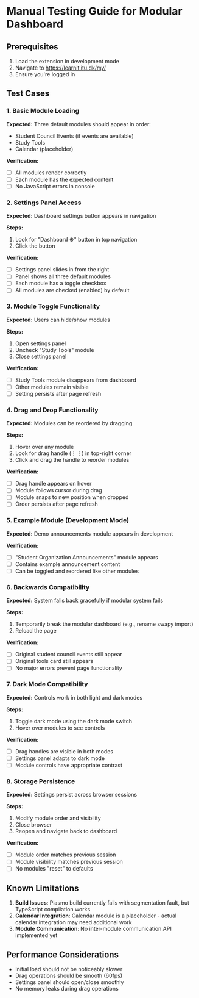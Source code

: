 # Manual Testing Guide for Modular Dashboard

## Prerequisites
1. Load the extension in development mode
2. Navigate to https://learnit.itu.dk/my/
3. Ensure you're logged in

## Test Cases

### 1. Basic Module Loading
**Expected:** Three default modules should appear in order:
- Student Council Events (if events are available)
- Study Tools 
- Calendar (placeholder)

**Verification:**
- [ ] All modules render correctly
- [ ] Each module has the expected content
- [ ] No JavaScript errors in console

### 2. Settings Panel Access
**Expected:** Dashboard settings button appears in navigation

**Steps:**
1. Look for "Dashboard ⚙️" button in top navigation
2. Click the button

**Verification:**
- [ ] Settings panel slides in from the right
- [ ] Panel shows all three default modules
- [ ] Each module has a toggle checkbox
- [ ] All modules are checked (enabled) by default

### 3. Module Toggle Functionality
**Expected:** Users can hide/show modules

**Steps:**
1. Open settings panel
2. Uncheck "Study Tools" module
3. Close settings panel

**Verification:**
- [ ] Study Tools module disappears from dashboard
- [ ] Other modules remain visible
- [ ] Setting persists after page refresh

### 4. Drag and Drop Functionality
**Expected:** Modules can be reordered by dragging

**Steps:**
1. Hover over any module
2. Look for drag handle (⋮⋮) in top-right corner
3. Click and drag the handle to reorder modules

**Verification:**
- [ ] Drag handle appears on hover
- [ ] Module follows cursor during drag
- [ ] Module snaps to new position when dropped
- [ ] Order persists after page refresh

### 5. Example Module (Development Mode)
**Expected:** Demo announcements module appears in development

**Verification:**
- [ ] "Student Organization Announcements" module appears
- [ ] Contains example announcement content
- [ ] Can be toggled and reordered like other modules

### 6. Backwards Compatibility
**Expected:** System falls back gracefully if modular system fails

**Steps:**
1. Temporarily break the modular dashboard (e.g., rename swapy import)
2. Reload the page

**Verification:**
- [ ] Original student council events still appear
- [ ] Original tools card still appears
- [ ] No major errors prevent page functionality

### 7. Dark Mode Compatibility
**Expected:** Controls work in both light and dark modes

**Steps:**
1. Toggle dark mode using the dark mode switch
2. Hover over modules to see controls

**Verification:**
- [ ] Drag handles are visible in both modes
- [ ] Settings panel adapts to dark mode
- [ ] Module controls have appropriate contrast

### 8. Storage Persistence
**Expected:** Settings persist across browser sessions

**Steps:**
1. Modify module order and visibility
2. Close browser
3. Reopen and navigate back to dashboard

**Verification:**
- [ ] Module order matches previous session
- [ ] Module visibility matches previous session
- [ ] No modules "reset" to defaults

## Known Limitations

1. **Build Issues**: Plasmo build currently fails with segmentation fault, but TypeScript compilation works
2. **Calendar Integration**: Calendar module is a placeholder - actual calendar integration may need additional work
3. **Module Communication**: No inter-module communication API implemented yet

## Performance Considerations

- Initial load should not be noticeably slower
- Drag operations should be smooth (60fps)
- Settings panel should open/close smoothly
- No memory leaks during drag operations